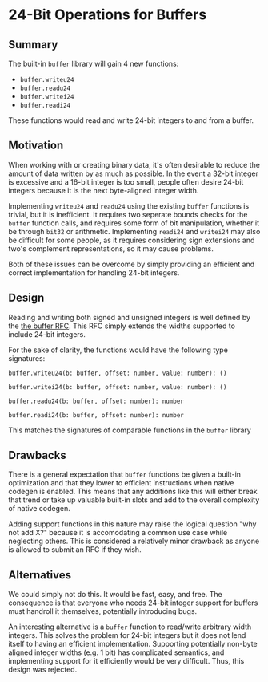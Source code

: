 # 24-Bit Operations for Buffers

## Summary

The built-in `buffer` library will gain 4 new functions:

- `buffer.writeu24`
- `buffer.readu24`
- `buffer.writei24`
- `buffer.readi24`

These functions would read and write 24-bit integers to and from a buffer.

## Motivation

When working with or creating binary data, it's often desirable to reduce the amount of data written by as much as possible. In the event a 32-bit integer is excessive and a 16-bit integer is too small, people often desire 24-bit integers because it is the next byte-aligned integer width.

Implementing `writeu24` and `readu24` using the existing `buffer` functions is trivial, but it is inefficient. It requires two seperate bounds checks for the `buffer` function calls, and requires some form of bit manipulation, whether it be through `bit32` or arithmetic. Implementing `readi24` and `writei24` may also be difficult for some people, as it requires considering sign extensions and two's complement representations, so it may cause problems.

Both of these issues can be overcome by simply providing an efficient and correct implementation for handling 24-bit integers.

## Design

Reading and writing both signed and unsigned integers is well defined by the [the buffer RFC](./type-byte-buffer.md). This RFC simply extends the widths supported to include 24-bit integers.

For the sake of clarity, the functions would have the following type signatures:

`buffer.writeu24(b: buffer, offset: number, value: number): ()`

`buffer.writei24(b: buffer, offset: number, value: number): ()`

`buffer.readu24(b: buffer, offset: number): number`

`buffer.readi24(b: buffer, offset: number): number`

This matches the signatures of comparable functions in the `buffer` library

## Drawbacks

There is a general expectation that `buffer` functions be given a built-in optimization and that they lower to efficient instructions when native codegen is enabled. This means that any additions like this will either break that trend or take up valuable built-in slots and add to the overall complexity of native codegen.

Adding support functions in this nature may raise the logical question "why not add X?" because it is accomodating a common use case while neglecting others. This is considered a relatively minor drawback as anyone is allowed to submit an RFC if they wish.

## Alternatives

We could simply not do this. It would be fast, easy, and free. The consequence is that everyone who needs 24-bit integer support for buffers must handroll it themselves, potentially introducing bugs.

An interesting alternative is a `buffer` function to read/write arbitrary width integers. This solves the problem for 24-bit integers but it does not lend itself to having an efficient implementation. Supporting potentially non-byte aligned integer widths (e.g. 1 bit) has complicated semantics, and implementing support for it efficiently would be very difficult. Thus, this design was rejected.